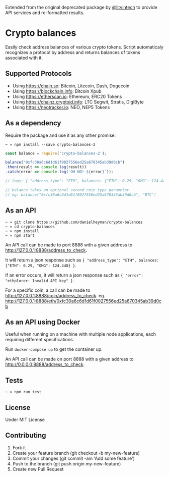 Extended from the original deprecated package by [@litvintech](https://github.com/litvintech/crypto-balances) to provide API services and re-formatted results.

# Crypto balances

Easily check address balances of various crypto tokens. Script automaticaly recognizes a protocol by address and returns balances of tokens associated with it.

## Supported Protocols

- Using https://chain.so: Bitcoin, Litecoin, Dash, Dogecoin
- Using https://blockchain.info: Bitcoin Xpub
- Using https://etherscan.io: Ethereum, ERC20 Tokens
- Using https://chainz.cryptoid.info: LTC Segwit, Stratis, DigiByte
- Using https://neotracker.io: NEO, NEP5 Tokens

## As a dependency
Require the package and use it as any other promise:

```
~ » npm install --save crypto-balances-2
```

```javascript
const balance = require('crypto-balances-2');

balance("0xfc30a6c6d1d61f0027556ed25a670345ab39d0cb")
.then(result => console.log(result))
.catch(error => console.log(`OH NO! ${error}`));

// logs: { "address_type": "ETH", balances: {"ETH": 0.29, "OMG": 124.448} }

// balance takes an optional second coin type parameter.
// eg. balance("0xfc30a6c6d1d61f0027556ed25a670345ab39d0cb", "BTC")
```

## As an API

```
~ » git clone https://github.com/danielheyman/crypto-balances
~ » cd crypto-balances
~ » npm install
~ » npm start
```

An API call can be made to port 8888 with a given address to http://127.0.0.1:8888/address_to_check.

It will return a json response such as `{ "address_type": "ETH", balances: {"ETH": 0.29, "OMG": 124.448} }`.

If an error occurs, it will return a json response such as `{ "error": "ethplorer: Invalid API key" }`.

For a specific coin, a call can be made to http://127.0.0.1:8888/coin/address_to_check. eg. http://127.0.0.1:8888/eth/0xfc30a6c6d1d61f0027556ed25a670345ab39d0cb

## As an API using Docker

Useful when running on a machine with multiple node applications, each requiring different specifications.

Run `docker-compose up` to get the container up.

An API call can be made on port 8888 with a given address to http://0.0.0.0:8888/address_to_check.

## Tests
```
~ » npm run test
```

## License

Under MIT License

## Contributing
1. Fork it
2. Create your feature branch (git checkout -b my-new-feature)
3. Commit your changes (git commit -am 'Add some feature')
4. Push to the branch (git push origin my-new-feature)
5. Create new Pull Request
